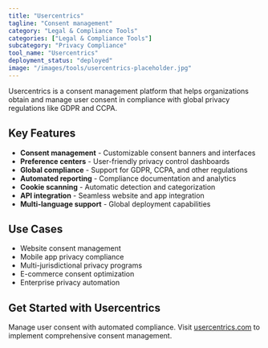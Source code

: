 ```yaml
---
title: "Usercentrics"
tagline: "Consent management"
category: "Legal & Compliance Tools"
categories: ["Legal & Compliance Tools"]
subcategory: "Privacy Compliance"
tool_name: "Usercentrics"
deployment_status: "deployed"
image: "/images/tools/usercentrics-placeholder.jpg"
---
```

Usercentrics is a consent management platform that helps organizations obtain and manage user consent in compliance with global privacy regulations like GDPR and CCPA.

## Key Features

- **Consent management** - Customizable consent banners and interfaces
- **Preference centers** - User-friendly privacy control dashboards
- **Global compliance** - Support for GDPR, CCPA, and other regulations
- **Automated reporting** - Compliance documentation and analytics
- **Cookie scanning** - Automatic detection and categorization
- **API integration** - Seamless website and app integration
- **Multi-language support** - Global deployment capabilities

## Use Cases

- Website consent management
- Mobile app privacy compliance
- Multi-jurisdictional privacy programs
- E-commerce consent optimization
- Enterprise privacy automation

## Get Started with Usercentrics

Manage user consent with automated compliance. Visit [usercentrics.com](https://usercentrics.com) to implement comprehensive consent management.
